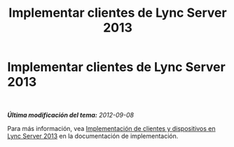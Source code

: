 ﻿---
title: Implementar clientes de Lync Server 2013
TOCTitle: Implementar clientes de Lync Server 2013
ms:assetid: c80a245e-df41-4d61-bd54-bf87b1757819
ms:mtpsurl: https://technet.microsoft.com/es-es/library/JJ205255(v=OCS.15)
ms:contentKeyID: 48276642
ms.date: 01/07/2017
mtps_version: v=OCS.15
ms.translationtype: HT
---

# Implementar clientes de Lync Server 2013

 

_**Última modificación del tema:** 2012-09-08_

Para más información, vea [Implementación de clientes y dispositivos en Lync Server 2013](lync-server-2013-deploying-clients-and-devices.md) en la documentación de implementación.

